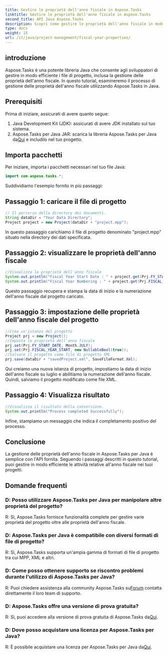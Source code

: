 ```yaml
---
title: Gestire le proprietà dell'anno fiscale in Aspose.Tasks
linktitle: Gestire le proprietà dell'anno fiscale in Aspose.Tasks
second_title: API Java Aspose.Tasks
description: Scopri come gestire le proprietà dell'anno fiscale in modo efficiente utilizzando Aspose.Tasks per Java. Guida passo passo con esempi forniti.
type: docs
weight: 15
url: /it/java/project-management/fiscal-year-properties/
---
```

## introduzione
Aspose.Tasks è una potente libreria Java che consente agli sviluppatori di gestire in modo efficiente i file di progetto, inclusa la gestione delle proprietà dell'anno fiscale. In questo tutorial, esamineremo il processo di gestione delle proprietà dell'anno fiscale utilizzando Aspose.Tasks in Java.
## Prerequisiti
Prima di iniziare, assicurati di avere quanto segue:
1. Java Development Kit (JDK): assicurati di avere JDK installato sul tuo sistema.
2.  Aspose.Tasks per Java JAR: scarica la libreria Aspose.Tasks per Java da[Qui](https://releases.aspose.com/tasks/java/) e includilo nel tuo progetto.

## Importa pacchetti
Per iniziare, importa i pacchetti necessari nel tuo file Java:
```java
import com.aspose.tasks.*;
```

Suddividiamo l'esempio fornito in più passaggi:
## Passaggio 1: caricare il file di progetto
```java
// Il percorso della directory dei documenti.
String dataDir = "Your Data Directory";
Project project = new Project(dataDir + "project.mpp");
```
In questo passaggio carichiamo il file di progetto denominato "project.mpp" situato nella directory dei dati specificata.
## Passaggio 2: visualizzare le proprietà dell'anno fiscale
```java
//Visualizza le proprietà dell'anno fiscale
System.out.println("Fiscal Year Start Date : " + project.get(Prj.FY_START_DATE));
System.out.println("Fiscal Year Numbering : " + project.get(Prj.FISCAL_YEAR_START));
```
Questo passaggio recupera e stampa la data di inizio e la numerazione dell'anno fiscale dal progetto caricato.
## Passaggio 3: impostazione delle proprietà dell'anno fiscale del progetto
```java
//Crea un'istanza del progetto
Project prj = new Project();
//Imposta le proprietà dell'anno fiscale
prj.set(Prj.FY_START_DATE, Month.JULY);
prj.set(Prj.FISCAL_YEAR_START, new NullableBool(true));
//Salvare il progetto come file di progetto XML
prj.save(dataDir + "savedProject.xml", SaveFileFormat.Xml);
```
Qui creiamo una nuova istanza di progetto, impostiamo la data di inizio dell'anno fiscale su luglio e abilitiamo la numerazione dell'anno fiscale. Quindi, salviamo il progetto modificato come file XML.
## Passaggio 4: Visualizza risultato
```java
//Visualizza il risultato della conversione.
System.out.println("Process completed Successfully");
```
Infine, stampiamo un messaggio che indica il completamento positivo del processo.

## Conclusione
La gestione delle proprietà dell'anno fiscale in Aspose.Tasks per Java è semplice con l'API fornita. Seguendo i passaggi descritti in questo tutorial, puoi gestire in modo efficiente le attività relative all'anno fiscale nei tuoi progetti.
## Domande frequenti
### D: Posso utilizzare Aspose.Tasks per Java per manipolare altre proprietà del progetto?
R: Sì, Aspose.Tasks fornisce funzionalità complete per gestire varie proprietà del progetto oltre alle proprietà dell'anno fiscale.
### D: Aspose.Tasks per Java è compatibile con diversi formati di file di progetto?
R: Sì, Aspose.Tasks supporta un'ampia gamma di formati di file di progetto tra cui MPP, XML e altri.
### D: Come posso ottenere supporto se riscontro problemi durante l'utilizzo di Aspose.Tasks per Java?
 R: Puoi chiedere assistenza alla community Aspose.Tasks su[Forum](https://forum.aspose.com/c/tasks/15) contatta direttamente il loro team di supporto.
### D: Aspose.Tasks offre una versione di prova gratuita?
 R: Sì, puoi accedere alla versione di prova gratuita di Aspose.Tasks da[Qui](https://releases.aspose.com/).
### D: Dove posso acquistare una licenza per Aspose.Tasks per Java?
 R: È possibile acquistare una licenza per Aspose.Tasks per Java da[Qui](https://purchase.aspose.com/buy).